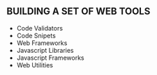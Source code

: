 
BUILDING A SET OF WEB TOOLS
---------------------------

- Code Validators
- Code Snipets
- Web Frameworks
- Javascript Libraries
- Javascript Frameworks
- Web Utilities

